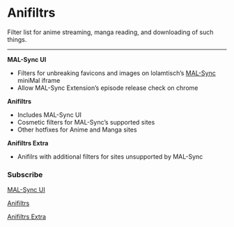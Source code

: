 # Anifiltrs
Filter list for anime streaming, manga reading, and downloading of such things.

-------------

**MAL-Sync UI**
* Filters for unbreaking favicons and images on lolamtisch’s [MAL-Sync](https://github.com/lolamtisch/MALSync) miniMal iframe
* Allow MAL-Sync Extension’s episode release check on chrome

**Anifiltrs**
* Includes MAL-Sync UI
* Cosmetic filters for MAL-Sync’s supported sites
* Other hotfixes for Anime and Manga sites

**Anifiltrs Extra**
* Anifilrs with additional filters for sites unsupported by MAL-Sync


### Subscribe
[MAL-Sync UI](https://subscribe.adblockplus.org/?location=https://raw.githubusercontent.com/Karmesinrot/Anifiltrs/master/MAL-Sync%20UI.txt&title=Anifiltrs%20%E2%80%94%20%F0%9F%8D%9A%20MAL-Sync%20UI)

[Anifiltrs](https://subscribe.adblockplus.org/?location=https://raw.githubusercontent.com/Karmesinrot/Anifiltrs/master/Anifltrs.txt&title=Anifiltrs%20%E2%80%94%20%F0%9F%8D%B1%20Anime%20streaming%20%26%20Manga%20reading)

[Anifiltrs Extra](https://subscribe.adblockplus.org/?location=https://raw.githubusercontent.com/Karmesinrot/Anifiltrs/master/Anifiltrs%20Extra.txt&title=Anifiltrs%2FExtra)
